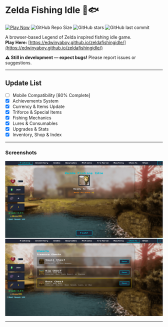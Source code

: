 # Zelda Fishing Idle 🎣🐟

[![Play Now](https://img.shields.io/badge/Play_Now-🎮-blue?style=for-the-badge)](https://edwinyaboy.github.io/zeldafishingidle/)
![GitHub Repo Size](https://img.shields.io/github/repo-size/edwinyaboy/zeldafishingidle?style=flat-square)
![GitHub stars](https://img.shields.io/github/stars/edwinyaboy/zeldafishingidle?style=flat-square)
![GitHub last commit](https://img.shields.io/github/last-commit/edwinyaboy/zeldafishingidle?style=flat-square)

A browser-based Legend of Zelda inspired fishing idle game.  
**Play Here:** [https://edwinyaboy.github.io/zeldafishingidle/](https://edwinyaboy.github.io/zeldafishingidle/)

⚠️ **Still in development — expect bugs!** Please report issues or suggestions.

---

## Update List

- [ ] Mobile Compatibility [80% Complete]
- [X] Achievements System
- [X] Currency & Items Update
- [X] Triforce & Special Items
- [X] Fishing Mechanics
- [X] Lures & Consumables
- [X] Upgrades & Stats
- [X] Inventory, Shop & Index

---

### Screenshots
<a href="screenshot.png">
  <img src="screenshot.png" width="600" alt="Gameplay Screenshot">
</a>
<a href="screenshot2.png">
  <img src="screenshot2.png" width="600" alt="Chest Screenshot">
</a>

---
